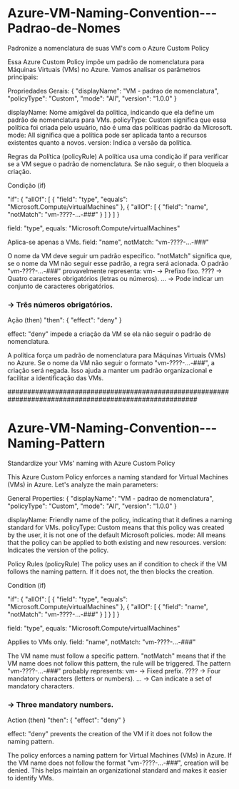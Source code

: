 # Azure-VM-Naming-Convention---Padrao-de-Nomes
Padronize a nomenclatura de suas VM's com o Azure Custom Policy

Essa Azure Custom Policy impõe um padrão de nomenclatura para Máquinas Virtuais (VMs) no Azure. Vamos analisar os parâmetros principais:

Propriedades Gerais:
{
  "displayName": "VM - padrao de nomenclatura",
  "policyType": "Custom",
  "mode": "All",
  "version": "1.0.0"
}

displayName: Nome amigável da política, indicando que ela define um padrão de nomenclatura para VMs.
policyType: Custom significa que essa política foi criada pelo usuário, não é uma das políticas padrão da Microsoft.
mode: All significa que a política pode ser aplicada tanto a recursos existentes quanto a novos.
version: Indica a versão da política.

Regras da Política (policyRule)
A política usa uma condição if para verificar se a VM segue o padrão de nomenclatura. Se não seguir, o then bloqueia a criação.

Condição (if)

"if": {
  "allOf": [
    {
      "field": "type",
      "equals": "Microsoft.Compute/virtualMachines"
    },
    {
      "allOf": [
        {
          "field": "name",
          "notMatch": "vm-????-...-###"
        }
      ]
    }
  ]
}

field: "type", equals: "Microsoft.Compute/virtualMachines"

Aplica-se apenas a VMs.
field: "name", notMatch: "vm-????-...-###"

O nome da VM deve seguir um padrão específico.
"notMatch" significa que, se o nome da VM não seguir esse padrão, a regra será acionada.
O padrão "vm-????-...-###" provavelmente representa:
vm- → Prefixo fixo.
???? → Quatro caracteres obrigatórios (letras ou números).
... → Pode indicar um conjunto de caracteres obrigatórios.
### → Três números obrigatórios.

Ação (then)
"then": {
  "effect": "deny"
}

effect: "deny" impede a criação da VM se ela não seguir o padrão de nomenclatura.

A política força um padrão de nomenclatura para Máquinas Virtuais (VMs) no Azure.
Se o nome da VM não seguir o formato "vm-????-...-###", a criação será negada.
Isso ajuda a manter um padrão organizacional e facilitar a identificação das VMs.

########################################################################################################


# Azure-VM-Naming-Convention---Naming-Pattern
Standardize your VMs' naming with Azure Custom Policy

This Azure Custom Policy enforces a naming standard for Virtual Machines (VMs) in Azure. Let's analyze the main parameters:

General Properties:
{
  "displayName": "VM - padrao de nomenclatura",
  "policyType": "Custom",
  "mode": "All",
  "version": "1.0.0"
}

displayName: Friendly name of the policy, indicating that it defines a naming standard for VMs.
policyType: Custom means that this policy was created by the user, it is not one of the default Microsoft policies.
mode: All means that the policy can be applied to both existing and new resources.
version: Indicates the version of the policy.

Policy Rules (policyRule)
The policy uses an if condition to check if the VM follows the naming pattern. If it does not, the then blocks the creation.

Condition (if)

"if": {
  "allOf": [
    {
      "field": "type",
      "equals": "Microsoft.Compute/virtualMachines"
    },
    {
      "allOf": [
        {
          "field": "name",
          "notMatch": "vm-????-...-###"
        }
      ]
    }
  ]
}

field: "type", equals: "Microsoft.Compute/virtualMachines"

Applies to VMs only.
field: "name", notMatch: "vm-????-...-###"

The VM name must follow a specific pattern. "notMatch" means that if the VM name does not follow this pattern, the rule will be triggered.
The pattern "vm-????-...-###" probably represents:
vm- → Fixed prefix.
???? → Four mandatory characters (letters or numbers).
... → Can indicate a set of mandatory characters.
### → Three mandatory numbers.

Action (then)
"then": {
  "effect": "deny"
}

effect: "deny" prevents the creation of the VM if it does not follow the naming pattern.

The policy enforces a naming pattern for Virtual Machines (VMs) in Azure.
If the VM name does not follow the format "vm-????-...-###", creation will be denied.
This helps maintain an organizational standard and makes it easier to identify VMs.

